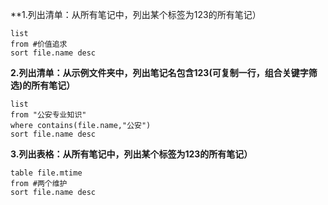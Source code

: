 **1.列出清单：从所有笔记中，列出某个标签为123的所有笔记）


```dataview
list
from #价值追求 
sort file.name desc
```

**2.列出清单：从示例文件夹中，列出笔记名包含123(可复制一行，组合关键字筛选)的所有笔记）**


```dataview
list
from "公安专业知识"
where contains(file.name,"公安")
sort file.name desc
````




**3.列出表格：从所有笔记中，列出某个标签为123的所有笔记）**


```dataview
table file.mtime
from #两个维护 
sort file.name desc 
```


​